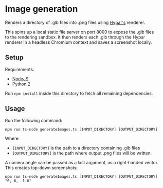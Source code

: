 # Image generation

Renders a directory of .glb files into .png files using [Hypar's](https://hypar.io) renderer.

This spins up a local static file server on port 8000 to expose the .glb files to the rendering sandbox. It then renders each .glb through the Hypar renderer in a headless Chromium context and saves a screenshot locally.

## Setup

Requirements:
* [NodeJS](https://nodejs.org/)
* Python 2

Run `npm install` inside this directory to fetch all remaining dependencies.

## Usage

Run the following command:
```
npm run ts-node generateImages.ts [INPUT_DIRECTORY] [OUTPUT_DIRECTORY]
```

Where:
* `[INPUT_DIRECTORY]` is the path to a directory containing .glb files
* `[OUTPUT_DIRECTORY]` is the path where output .png files will be written.

A camera angle can be passed as a last argument, as a right-handed vector. This creates top-down screenshots:

```
npm run ts-node generateImages.ts [INPUT_DIRECTORY] [OUTPUT_DIRECTORY] "0, 0, -1.0"
```